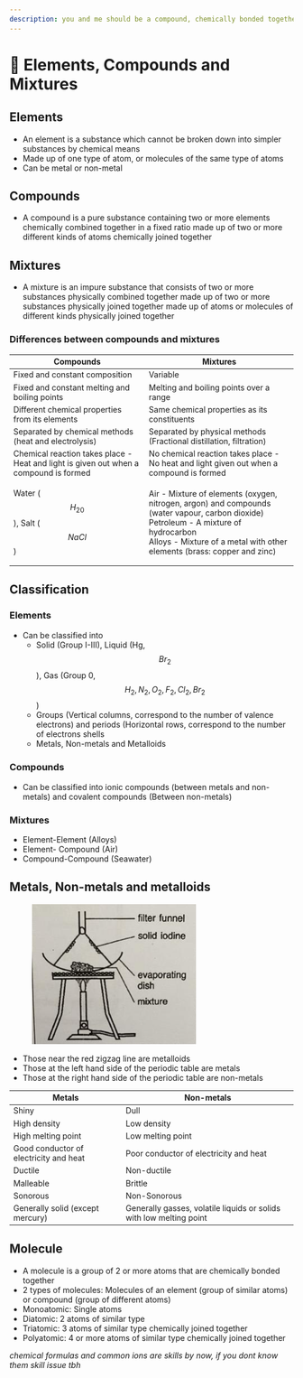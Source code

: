 ```yaml
---
description: you and me should be a compound, chemically bonded together
---
```


# 🧪 Elements, Compounds and Mixtures

## Elements

* An element is a substance which cannot be broken down into simpler substances by chemical means
* Made up of one type of atom, or molecules of the same type of atoms
* Can be metal or non-metal

## Compounds

* A compound is a pure substance containing two or more elements chemically combined together in a fixed ratio made up of two or more different kinds of atoms chemically joined together

## Mixtures

* A mixture is an impure substance that consists of two or more substances physically combined together made up of two or more substances physically joined together made up of atoms or molecules of different kinds physically joined together

### Differences between compounds and mixtures

| Compounds                                                                             | Mixtures                                                                                                                                                                                                                    |
| ------------------------------------------------------------------------------------- | --------------------------------------------------------------------------------------------------------------------------------------------------------------------------------------------------------------------------- |
| Fixed and constant composition                                                        | Variable                                                                                                                                                                                                                    |
| Fixed and constant melting and boiling points                                         | Melting and boiling points over a range                                                                                                                                                                                     |
| Different chemical properties from its elements                                       | Same chemical properties as its constituents                                                                                                                                                                                |
| Separated by chemical methods (heat and electrolysis)                                 | Separated by physical methods (Fractional distillation, filtration)                                                                                                                                                         |
| Chemical reaction takes place - Heat and light is given out when a compound is formed | No chemical reaction takes place - No heat and light given out when a compound is formed                                                                                                                                    |
| Water ($$H_20$$​), Salt ($$NaCl$$)                                                    | <p>Air - Mixture of elements (oxygen, nitrogen, argon) and compounds (water vapour, carbon dioxide)<br>Petroleum - A mixture of hydrocarbon<br>Alloys - Mixture of a metal with other elements (brass: copper and zinc)</p> |

## Classification

### Elements

* Can be classified into
  * Solid (Group I-III), Liquid (Hg, $$Br_2$$​), Gas (Group 0, $$H_2, N_2, O_2, F_2, Cl_2, Br_2$$​)
  * Groups (Vertical columns, correspond to the number of valence electrons) and periods (Horizontal rows, correspond to the number of electrons shells
  * Metals, Non-metals and Metalloids

### Compounds&#x20;

* Can be classified into ionic compounds (between metals and non-metals) and covalent compounds (Between non-metals)

### Mixtures

* &#x20;Element-Element (Alloys)
* Element- Compound (Air)
* Compound-Compound (Seawater)

## Metals, Non-metals and metalloids

<figure><img src="../.gitbook/assets/image (5).png" alt=""><figcaption></figcaption></figure>

* Those near the red zigzag line are metalloids
* Those at the left hand side of the periodic table are metals
* Those at the right hand side of the periodic table are non-metals

| Metals                                 | Non-metals                                                          |
| -------------------------------------- | ------------------------------------------------------------------- |
| Shiny                                  | Dull                                                                |
| High density                           | Low density                                                         |
| High melting point                     | Low melting point                                                   |
| Good conductor of electricity and heat | Poor conductor of electricity and heat                              |
| Ductile                                | Non-ductile                                                         |
| Malleable                              | Brittle                                                             |
| Sonorous                               | Non-Sonorous                                                        |
| Generally solid (except mercury)       | Generally gasses, volatile liquids or solids with low melting point |

## Molecule

* A molecule is a group of 2 or more atoms that are chemically bonded together
* 2 types of molecules: Molecules of an element (group of similar atoms) or compound (group of different atoms)
* Monoatomic: Single atoms
* Diatomic: 2 atoms of similar type
* Triatomic: 3 atoms of similar type chemically joined together
* Polyatomic: 4 or more atoms of similar type chemically joined together

_chemical formulas and common ions are skills by now, if you dont know them skill issue tbh_
